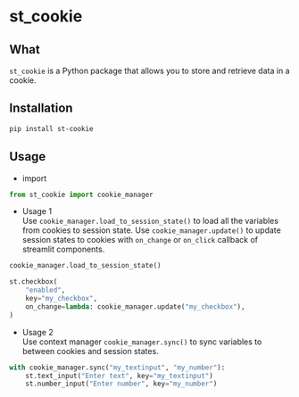 # st_cookie 
## What 
`st_cookie` is a Python package that allows you to store and retrieve data in a cookie. 

## Installation
```bash
pip install st-cookie
```

## Usage
- import
```python
from st_cookie import cookie_manager
```

- Usage 1  
Use `cookie_manager.load_to_session_state()` to load all the variables from cookies to session state. Use `cookie_manager.update()` to update session states to cookies with `on_change` or `on_click` callback of streamlit components.
```python
cookie_manager.load_to_session_state()

st.checkbox(
    "enabled",
    key="my_checkbox",
    on_change=lambda: cookie_manager.update("my_checkbox"),
)
```

- Usage 2  
Use context manager `cookie_manager.sync()` to sync variables to between cookies and session states.
```python
with cookie_manager.sync("my_textinput", "my_number"):
    st.text_input("Enter text", key="my_textinput")
    st.number_input("Enter number", key="my_number")
```
